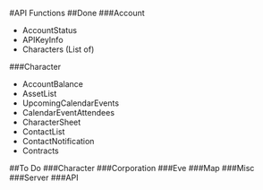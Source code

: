 #API Functions
##Done
###Account
- AccountStatus
- APIKeyInfo
- Characters (List of)

###Character
- AccountBalance
- AssetList
- UpcomingCalendarEvents
- CalendarEventAttendees
- CharacterSheet
- ContactList
- ContactNotification
- Contracts

##To Do
###Character
###Corporation
###Eve
###Map
###Misc
###Server
###API

